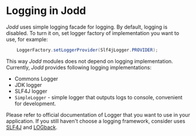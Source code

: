 # Logging in Jodd

*Jodd* uses simple logging facade for logging. By default, logging
is disabled. To turn it on, set logger factory of implementation
you want to use, for example:

~~~~~ java
    LoggerFactory.setLoggerProvider(Slf4jLogger.PROVIDER);
~~~~~

This way *Jodd* modules does not depend on logging implementation.
Currently, *Jodd* provides following logging implementations:

* Commons Logger
* JDK logger
* SLF4J logger
* `SimpleLogger` - simple logger that outputs logs to console, convenient
for development.

Please refer to official documentation of Logger that you want to use
in your application. If you still haven't
choose a logging framework, consider uses [SLF4J][1] and [LOGback][2].

[1]: http://www.slf4j.org/
[2]: http://logback.qos.ch/
